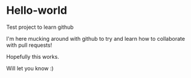 # Hello-world
Test project to learn github

I'm here mucking around with github to try and learn how to collaborate with pull requests!

Hopefully this works.

Will let you know :)

